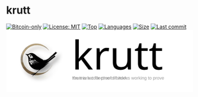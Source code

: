 # krutt

[![Bitcoin-only](https://img.shields.io/badge/bitcoin-only-FF9900?logo=bitcoin)](https://twentyone.world)
[![License: MIT](https://img.shields.io/badge/License-MIT-yellow.svg)](https://github.com/krutt/krutt/blob/master/LICENSE)
[![Top](https://img.shields.io/github/languages/top/krutt/krutt-github-io)](https://github.com/krutt/tayan)
[![Languages](https://img.shields.io/github/languages/count/krutt/krutt-github-io)](https://github.com/krutt/tayan)
[![Size](https://img.shields.io/github/repo-size/krutt/krutt-github-io)](https://github.com/krutt/tayan)
[![Last commit](https://img.shields.io/github/last-commit/krutt/krutt-github-io/master)](https://github.com/krutt/krutt-github-io)
[![Krutt banner](static/krutt-banner.svg)](https://github.com/krutt/krutt-github-io/blob/master/static/krutt-banner.svg)

